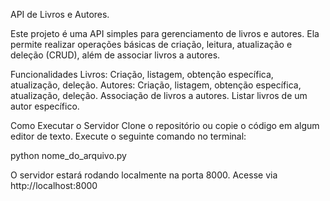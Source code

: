 API de Livros e Autores.

Este projeto é uma API simples para gerenciamento de livros e autores. Ela permite realizar operações básicas de criação, leitura, atualização e deleção (CRUD), além de associar livros a autores.

Funcionalidades
Livros: Criação, listagem, obtenção específica, atualização, deleção.
Autores: Criação, listagem, obtenção específica, atualização, deleção.
Associação de livros a autores.
Listar livros de um autor específico.

Como Executar o Servidor
Clone o repositório ou copie o código em algum editor de texto.
Execute o seguinte comando no terminal:

python nome_do_arquivo.py

O servidor estará rodando localmente na porta 8000. Acesse via http://localhost:8000

